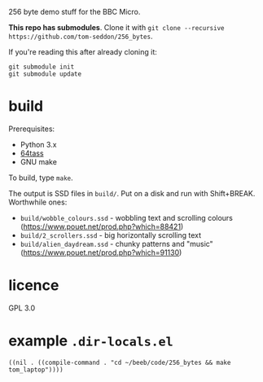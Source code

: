 256 byte demo stuff for the BBC Micro.

**This repo has submodules**. Clone it with `git clone --recursive https://github.com/tom-seddon/256_bytes`.

If you're reading this after already cloning it:

	git submodule init
	git submodule update

# build

Prerequisites:

- Python 3.x
- [64tass](https://sourceforge.net/projects/tass64/)
- GNU make

To build, type `make`.

The output is SSD files in `build/`. Put on a disk and run with
Shift+BREAK. Worthwhile ones:

- `build/wobble_colours.ssd` - wobbling text and scrolling colours (https://www.pouet.net/prod.php?which=88421)
- `build/2_scrollers.ssd` - big horizontally scrolling text
- `build/alien_daydream.ssd` - chunky patterns and "music" (https://www.pouet.net/prod.php?which=91130)

# licence

GPL 3.0

# example `.dir-locals.el`

    ((nil . ((compile-command . "cd ~/beeb/code/256_bytes && make tom_laptop"))))
